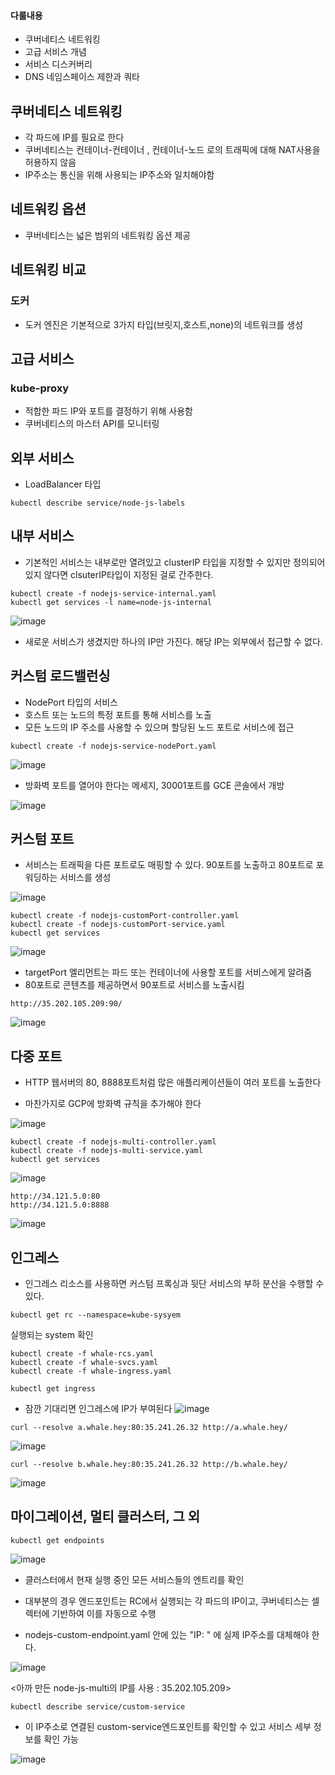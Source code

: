 #### 다룰내용
- 쿠버네티스 네트워킹
- 고급 서비스 개념
- 서비스 디스커버리
- DNS
네임스페이스 제한과 쿼타

## 쿠버네티스 네트워킹
- 각 파드에 IP를 필요로 한다
- 쿠버네티스는 컨테이너-컨테이너 , 컨테이너-노드 로의 트래픽에 대해 NAT사용을 허용하지 않음
- IP주소는 통신을 위해 사용되는 IP주소와 일치해야함

## 네트워킹 옵션
- 쿠버네티스는 넓은 범위의 네트워킹 옵션 제공
 
## 네트워킹 비교

### 도커
- 도커 엔진은 기본적으로 3가지 타입(브릿지,호스트,none)의 네트워크를 생성

## 고급 서비스

### kube-proxy
- 적합한 파드 IP와 포트를 결정하기 위해 사용함
- 쿠버네티스의 마스터 API를 모니터링
 
 
 ## 외부 서비스
 
 - LoadBalancer 타입


 ```
 kubectl describe service/node-js-labels
 ```
 
 ## 내부 서비스
 
 - 기본적인 서비스는 내부로만 열려있고 clusterIP 타입을 지정할 수 있지만 정의되어 있지 않다면 clsuterIP타입이 지정된 걸로 간주한다.

```
kubectl create -f nodejs-service-internal.yaml
kubectl get services -l name=node-js-internal
```

![image](https://user-images.githubusercontent.com/81672260/146883144-652f7c6e-dbe8-46d3-8477-cf3ec03076c4.png)

- 새로운 서비스가 생겼지만 하나의 IP만 가진다. 해당 IP는 외부에서 접근할 수 없다.

## 커스텀 로드밸런싱
- NodePort 타입의 서비스
- 호스트 또는 노드의 특정 포트를 통해 서비스를 노출
- 모든 노드의 IP 주소를 사용할 수 있으며 할당된 노드 포트로 서비스에 접근

```
kubectl create -f nodejs-service-nodePort.yaml
```

![image](https://user-images.githubusercontent.com/81672260/146891131-dcd824cb-e6f7-42fe-a881-d4d858fbeb30.png)
- 방화벽 포트를 열어야 한다는 메세지, 30001포트를 GCE 콘솔에서 개방

![image](https://user-images.githubusercontent.com/81672260/146893215-a6c10093-61bc-444b-bc76-8db0f372fc47.png)

## 커스텀 포트

- 서비스는 트래픽을 다른 포트로도 매핑할 수 있다. 90포트를 노출하고 80포트로 포워딩하는 서비스를 생성

![image](https://user-images.githubusercontent.com/81672260/147014188-4a9f4407-4929-4984-8bc3-217a202386c1.png)

```
kubectl create -f nodejs-customPort-controller.yaml
kubectl create -f nodejs-customPort-service.yaml
kubectl get services
```

![image](https://user-images.githubusercontent.com/81672260/147014277-b5dc705b-6855-4ffd-912e-224bad8e3c06.png)

- targetPort 엘리먼트는 파드 또는 컨테이너에 사용할 포트를 서비스에게 알려줌
- 80포트로 콘텐츠를 제공하면서 90포트로 서비스를 노출시킴


```
http://35.202.105.209:90/ 
```

![image](https://user-images.githubusercontent.com/81672260/147014653-4032df35-aa6b-4cc7-ad14-22945d8a9bf7.png)


## 다중 포트
- HTTP 웹서버의 80, 8888포트처럼 많은 애플리케이션들이 여러 포트를 노출한다

- 마찬가지로 GCP에 방화벽 규칙을 추가해야 한다

![image](https://user-images.githubusercontent.com/81672260/147015302-03c74a22-dbbd-4a86-bb7d-d9b07dd284d0.png)

```
kubectl create -f nodejs-multi-controller.yaml
kubectl create -f nodejs-multi-service.yaml
kubectl get services
```
![image](https://user-images.githubusercontent.com/81672260/147015389-b867f651-b053-41e5-974a-8baa7c7540da.png)

```
http://34.121.5.0:80
http://34.121.5.0:8888
```

![image](https://user-images.githubusercontent.com/81672260/147015537-d8430cf6-0882-4b9f-a567-8c6ea5c7f804.png)


## 인그레스

- 인그레스 리소스를 사용하면 커스텀 프록싱과 뒷단 서비스의 부하 분산을 수행할 수 있다.


```
kubectl get rc --namespace=kube-sysyem
```
실행되는 system 확인

```
kubectl create -f whale-rcs.yaml
kubectl create -f whale-svcs.yaml
kubectl create -f whale-ingress.yaml
```

```
kubectl get ingress
```
- 잠깐 기대리면 인그레스에 IP가 부여된다
![image](https://user-images.githubusercontent.com/81672260/147016782-7a729ef3-19ca-4ccb-b575-fddb661d5732.png)

```
curl --resolve a.whale.hey:80:35.241.26.32 http://a.whale.hey/
```



![image](https://user-images.githubusercontent.com/81672260/147016970-0acdad79-2db5-43da-9b4f-b511df526561.png)

<Whalesay A>
 
 ```
 curl --resolve b.whale.hey:80:35.241.26.32 http://b.whale.hey/
 ```
 
 ![image](https://user-images.githubusercontent.com/81672260/147017051-887cd0f0-e372-41d0-8d21-ccc14f558435.png)
<Whalesay >

 ## 마이그레이션, 멀티 클러스터, 그 외
 
 ```
 kubectl get endpoints
 ```
 
 ![image](https://user-images.githubusercontent.com/81672260/147019168-451553fb-5e3e-4a36-aefd-0cd5a09ce3b3.png)

 - 클러스터에서 현재 실행 중인 모든 서비스들의 엔트리를 확인
 - 대부분의 경우 엔드포인트는 RC에서 실행되는 각 파드의 IP이고, 쿠버네티스는 셀렉터에 기반하여 이를 자동으로 수행
 
 - nodejs-custom-endpoint.yaml 안에 있는 "IP: " 에 실제 IP주소를 대체해야 한다. 
 
 ![image](https://user-images.githubusercontent.com/81672260/147019290-e74cb625-543e-48d2-92f7-0d28489e8aa7.png)
 
 <아까 만든 node-js-multi의 IP를 사용 : 35.202.105.209>
  
  ```
  kubectl describe service/custom-service
  ```
  
  - 이 IP주소로 연결된 custom-service엔드포인트를 확인할 수 있고 서비스 세부 정보를 확인 가능
  
  ![image](https://user-images.githubusercontent.com/81672260/147019627-a3a2df63-16e5-4d60-adeb-a2bc416416a7.png)
